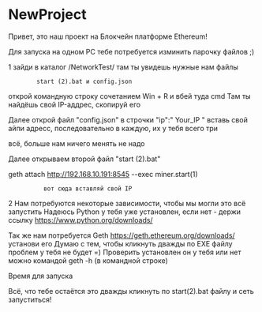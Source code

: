 # NewProject

Привет, это наш проект на Блокчейн платформе Ethereum!

Для запуска на одном PC тебе потребуется изминить парочку файлов ;)

  1 зайди в каталог /NetworkTest/ там ты увидешь нужные нам файлы
                                                              
            start (2).bat и config.json

открой командную строку сочетанием Win + R и вбей туда cmd 
Там ты найдёшь свой IP-аддрес, скопируй его

Далее открой файл  "config.json" 
в строчки "ip":" Your_IP " вставь свой айпи адресс, последовательно в каждую, их у тебя всего три

всё, больше нам ничего менять не надо

Далее открываем второй файл  "start (2).bat"

geth attach http://192.168.10.191:8545 --exec miner.start(1)

              вот сюда вставляй свой IP
              
  2 Нам потребуются некоторые зависимости, чтобы мы могли это всё запустить
Надеюсь Python у тебя уже установлен, если нет - держи ссылку https://www.python.org/downloads/

  Так же нам потребуется Geth  https://geth.ethereum.org/downloads/ установи его
Думаю с тем, чтобы кликнуть дважды по EXE файлу проблем у тебя не будет =)
Проверить установлен он у тебя или нет можно командой geth -h (в командной строке)


Время для запуска

Всё, что тебе остаётся это дважды кликнуть по start(2).bat файлу и сеть запуститься!
